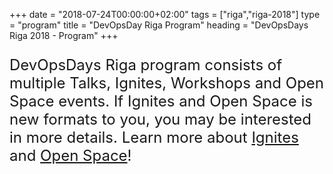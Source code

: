 +++
date = "2018-07-24T00:00:00+02:00"
tags = ["riga","riga-2018"]
type = "program"
title = "DevOpsDay Riga Program"
heading = "DevOpsDays Riga 2018 - Program"
+++

<p style="font-size: 1.5rem;">DevOpsDays Riga program consists of multiple Talks, Ignites, Workshops and Open Space events. If Ignites and Open Space is new formats to you, you may be interested in more details. Learn more about <a href="http://www.ignitetalks.io/" target="_blank">Ignites</a> and <a href="https://www.devopsdays.org/open-space-format/" target="_blank">Open Space</a>!</p>
